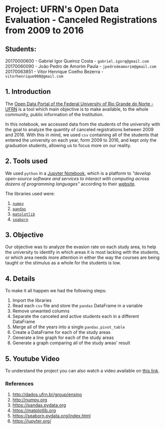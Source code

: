 # Project: UFRN's Open Data Evaluation - Canceled Registrations from 2009 to 2016 #

## Students: ##

20170000600 - Gabriel Igor Queiroz Costa - `gabriel.igorq@gmail.com` <br>
20170060090 - João Pedro de Amorim Paula - `jpedrodeamorim@gmail.com` <br>
20170063851 - Vitor Henrique Coelho Bezerra - `vitorhenrique908@gmail.com`

## 1. Introduction ##

The [Open Data Portal of the Federal University of Rio Grande do Norte -
UFRN](http://dados.ufrn.br/group/ensino "Dados Abertos UFRN") is a tool which
main objective is to make available, to the whole community, public information
of the Institution.

In this notebook, we accessed data from the students of the university with the
goal to analyze the quantity of canceled registrations between 2009 and 2016.
With this in mind, we used `csv` containing all of the students that entered the
university on each year, form 2009 to 2016, and kept only the graduation
students, allowing us to focus more on our reality.

## 2. Tools used ##

We used `python` in a [Jupyter Notebook][1], which is a platform to _"develop
open-source software and services to interact with computing across dozens of
programming languages"_ according to their [website][1].

The libraries used were:

1. [`numpy`](http://numpy.org "numpy.org")
2. [`pandas`](https://pandas.pydata.org "pandas.pydata.org")
3. [`matplotlib`](https://matplotlib.org "matplotlib.org")
4. [`seaborn`](https://seaborn.pydata.org/index.html "seborn.pydata.org")

[1]: https://jupyter.org/ "Jupyter"

## 3. Objective ##

Our objective was to analyze the evasion rate on each study area, to help the
university to identify in which areas it is most lacking with the students, or
which area needs more attention in either the way the courses are being taught
or the stimulus as a whole for the students is low.

## 4. Details ##

To make it all happen we had the following steps:

1. Import the libraries
2. Read each `csv` file and store the `pandas` DataFrame in a variable
3. Remove unwanted columns
4. Separate the canceled and active students each in a different DataFrame
5. Merge all of the years into a single `pandas.pivot_table`
6. Create a DataFrame for each of the study areas
7. Generate a line graph for each of the study areas
8. Generate a graph comparing all of the study areas' result

## 5. Youtube Video ##

To understand the project you can also watch a video available on [this link](https://youtu.be/jIeqf81bPvM). 

### References ###

1. <http://dados.ufrn.br/group/ensino>
2. <http://numpy.org>
3. <https://pandas.pydata.org>
4. <https://matplotlib.org>
5. <https://seaborn.pydata.org/index.html>
6. <https://jupyter.org/>
